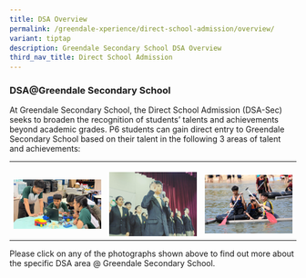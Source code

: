 ```yaml
---
title: DSA Overview
permalink: /greendale-xperience/direct-school-admission/overview/
variant: tiptap
description: Greendale Secondary School DSA Overview
third_nav_title: Direct School Admission
---
```

<h3><strong>DSA@Greendale Secondary School</strong></h3>
<p>At Greendale Secondary School, the Direct School Admission (DSA-Sec) seeks
to broaden the recognition of students’ talents and achievements beyond
academic grades. P6 students can gain direct entry to Greendale Secondary
School based on their talent in the following 3 areas of talent and achievements:</p>
<p></p>
<table style="minWidth: 75px">
<colgroup>
<col>
<col>
<col>
</colgroup>
<tbody>
<tr>
<th rowspan="1" colspan="1">
<p></p><a class="isomer-image-wrapper" href="/greendale-xperience/direct-school-admission/dsa-applied-learning-programme/"><img style="width: 100%" height="auto" width="100%" alt="DSA D&amp;T" src="/images/Pict_7_Arduino_and_3D_printing.jpg"></a>
</th>
<th rowspan="1" colspan="1">
<p></p><a class="isomer-image-wrapper" href="/greendale-xperience/direct-school-admission/dsa-student-leadership/"><img style="width: 100%" height="auto" width="100%" alt="DSA Leadership" src="/images/Leadership_Photo.jpg"></a>
</th>
<th rowspan="1" colspan="1">
<p></p><a class="isomer-image-wrapper" href="/greendale-xperience/direct-school-admission/dsa-outdoor-adventure-education/"><img style="width: 100%" height="auto" width="100%" alt="DSA Outdoor" src="/images/LLP_OAE_Photo.jpg"></a>
</th>
</tr>
</tbody>
</table>
<p>Please click on any of the photographs shown above to find out more about
the specific DSA area @ Greendale Secondary School.</p>
